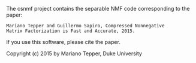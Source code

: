 The csnmf project contains the separable NMF code corresponding to the paper:

    Mariano Tepper and Guillermo Sapiro, Compressed Nonnegative
    Matrix Factorization is Fast and Accurate, 2015.

If you use this software, please cite the paper.

Copyright (c) 2015 by Mariano Tepper, Duke University

